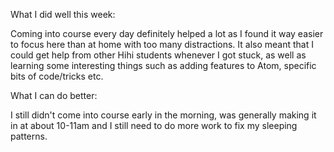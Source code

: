 What I did well this week:

Coming into course every day definitely helped a lot as I found it way easier to focus here than at home with too many distractions. It also meant that I could get help from other Hihi students whenever I got stuck, as well as learning some interesting things such as adding features to Atom, specific bits of code/tricks etc.

What I can do better:

I still didn't come into course early in the morning, was generally making it in at about 10-11am and I still need to do more work to fix my sleeping patterns. 
